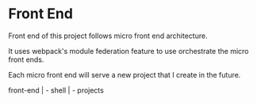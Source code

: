 # Front End

Front end of this project follows micro front end architecture.

It uses webpack's module federation feature to use orchestrate the micro front ends.

Each micro front end will serve a new project that I create in the future.

front-end
| - shell
| - projects

